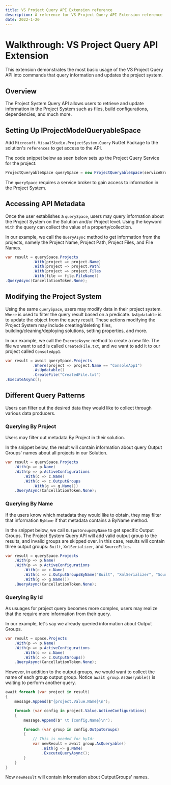 ```yaml
---
title: VS Project Query API Extension reference
description: A reference for VS Project Query API Extension reference
date: 2022-1-20
---
```


# Walkthrough: VS Project Query API Extension

This extension demonstrates the most basic usage of the VS Project Query API into commands that query information and updates the project system.

## Overview

The Project System Query API allows users to retrieve and update information in the Project System such as files, build configurations, dependencies, and much more.

## Setting Up IProjectModelQueryableSpace

Add `Microsoft.VisualStudio.ProjectSystem.Query` NuGet Package to the solution's `references` to get access to the API.

The code snippet below as seen below sets up the Project Query Service for the project:

```csharp
ProjectQueryableSpace querySpace = new ProjectQueryableSpace(serviceBroker: serviceBroker, joinableTaskContext: null);
```

The `querySpace` requires a service broker to gain access to information in the Project System.

## Accessing API Metadata

Once the user establishes a `querySpace`, users may query information about the Project System on the Solution and/or Project level. Using the keyword `With` the query can collect the value of a property/collection.

In our example, we call the `QueryAsync` method to get information from the projects, namely the Project Name, Project Path, Project Files, and File Names.

```csharp
var result = querySpace.Projects
			.With(project => project.Name)
			.With(project => project.Path)
			.With(project => project.Files
			.With(file => file.FileName))
.QueryAsync(CancellationToken.None);
```

## Modifying the Project System

Using the same `querySpace`, users may modify data in their project system. `Where` is used to filter the query result based on a predicate. `AsUpdatable` is to update the object from the query result. These actions modifying the Project System may include creating/deleting files, building/cleaning/deploying solutions, setting properties, and more.

In our example, we call the `ExecuteAsync` method to create a new file. The file we want to add is called `CreatedFile.txt`, and we want to add it to our project called `ConsoleApp1`.

```csharp
var result = await querySpace.Projects
			.Where(project => project.Name == "ConsoleApp1")
			.AsUpdatable()
			.CreateFile("CreatedFile.txt")
.ExecuteAsync();
```

## Different Query Patterns

Users can filter out the desired data they would like to collect through various data producers.

### Querying By Project

Users may filter out metadata By Project in their solution.

In the snippet below, the result will contain information about query Output Groups' names about all projects in our Solution.

```csharp
var result = querySpace.Projects
	.With(p => p.Name)
	.With(p => p.ActiveConfigurations
		.With(c => c.Name)
		.With(c => c.OutputGroups
			.With(g => g.Name)))
	.QueryAsync(CancellationToken.None);
```

### Querying By Name

If the users know which metadata they would like to obtain, they may filter that information `ByName` if that metadata contains a ByName method.

In the snippet below, we call `OutputGroupsByName` to get specific Output Groups. The Project System Query API will add valid output group to the results, and invalid groups are skipped over. In this case, results will contain three output groups: `Built`, `XmlSerializer`, and `SourceFiles`.

```csharp
var result = querySpace.Projects
	.With(p => p.Name)
	.With(p => p.ActiveConfigurations
		.With(c => c.Name)
		.With(c => c.OutputGroupsByName("Built", "XmlSerializer", "SourceFiles", "RandomNameShouldntBePickedUp")
		.With(g => g.Name)))
	.QueryAsync(CancellationToken.None);
```

### Querying By Id

As usuages for project query becomes more complex, users may realize that the require more information from their query.

In our example, let's say we already queried information about Output Groups.

```csharp
var result = space.Projects
	.With(p => p.Name)
	.With(p => p.ActiveConfigurations
		.With(c => c.Name)
		.With(c => c.OutputGroups))
	.QueryAsync(CancellationToken.None);
```

However, in addition to the output groups, we would want to collect the name of each group output group.  Notice `await group.AsQueryable()` is waiting to perform another query.

```csharp
await foreach (var project in result) 
{
	message.Append($"{project.Value.Name}\n");

	foreach (var config in project.Value.ActiveConfigurations) 
	{
		message.Append($" \t {config.Name}\n");

		foreach (var group in config.OutputGroups) 
		{
			// This is needed for byId:
			var newResult = await group.AsQueryable()
				.With(g => g.Name)
				.ExecuteQueryAsync();
		}
	}
}
```

Now `newResult` will contain information about OutputGroups' names.
